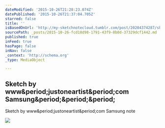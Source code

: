 ```yaml
---
dateModified: '2015-10-26T21:28:23.074Z'
datePublished: '2015-10-26T21:37:04.705Z'
starred: false
title: ''
isBasedOnUrl: 'http://my-sketchnotecloud.tumblr.com/post/20204374287/sketch-by-wwwjustoneartistcom-samsung-note'
sourcePath: _posts/2015-10-26-fcd18d98-1791-43f9-8b8d-37329dcf1442.md
published: true
inFeed: true
hasPage: false
inNav: false
_context: 'http://schema.org'
_type: MediaObject

---
```

<article style=""><h1>Sketch by www&amp;period;justoneartist&amp;period;com Samsung&amp;period;&amp;period;&amp;period;</h1><p>Sketch by www&amp;period;justoneartist&amp;period;com Samsung note</p><img src="http://41.media.tumblr.com/tumblr_m1qa0kDGj61rpz8n2o1_500.jpg" /></article>